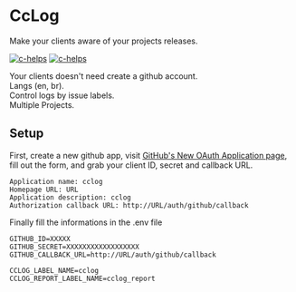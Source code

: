 # CcLog

Make your clients aware of your projects releases.

<a href="#"><img src="https://cloud.githubusercontent.com/assets/5287262/21198792/d67c3cee-c227-11e6-9540-1b272c8b50a2.png" alt="c-helps"></a>
<a href="#"><img src="https://cloud.githubusercontent.com/assets/5287262/21198945/804d339a-c228-11e6-9d01-5f2cb0cefa39.png" alt="c-helps"></a>

Your clients doesn't need create a github account.  
Langs (en, br).  
Control logs by issue labels.  
Multiple Projects.  

## Setup

First, create a new github app, visit [GitHub's New OAuth Application page](https://github.com/settings/applications/new), fill out the form, and grab your client ID, secret and callback URL.

```
Application name: cclog
Homepage URL: URL
Application description: cclog
Authorization callback URL: http://URL/auth/github/callback
```

Finally fill the informations in the .env file

````
GITHUB_ID=XXXXX
GITHUB_SECRET=XXXXXXXXXXXXXXXXXX
GITHUB_CALLBACK_URL=http://URL/auth/github/callback

CCLOG_LABEL_NAME=cclog
CCLOG_REPORT_LABEL_NAME=cclog_report
````